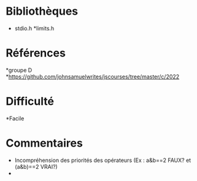 # Bibliothèques
* stdio.h
*limits.h

# Références
*groupe D
*https://github.com/johnsamuelwrites/jscourses/tree/master/c/2022

# Difficulté
*Facile

# Commentaires
* Incompréhension des priorités des opérateurs (Ex : a&b==2 FAUX? et (a&b)==2 VRAI?)
* 

